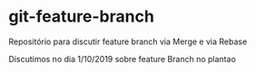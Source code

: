 # git-feature-branch
Repositório para discutir feature branch via Merge e via Rebase

Discutimos no dia 1/10/2019 sobre feature Branch no plantao
